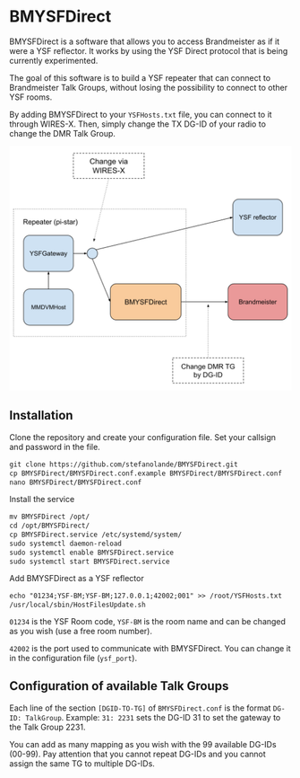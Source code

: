 # BMYSFDirect

BMYSFDirect is a software that allows you to access Brandmeister as if it were a YSF reflector.
It works by using the YSF Direct protocol that is being currently experimented.

The goal of this software is to build a YSF repeater that can connect to Brandmeister Talk Groups, 
without losing the possibility to connect to other YSF rooms.

By adding BMYSFDirect to your `YSFHosts.txt` file, you can connect to it through WIRES-X.
Then, simply change the TX DG-ID of your radio to change the DMR Talk Group.

![Network diagram](./images/diagram.svg)


## Installation

Clone the repository and create your configuration file. Set your callsign and password in the file.

```
git clone https://github.com/stefanolande/BMYSFDirect.git
cp BMYSFDirect/BMYSFDirect.conf.example BMYSFDirect/BMYSFDirect.conf
nano BMYSFDirect/BMYSFDirect.conf
```

Install the service 

```
mv BMYSFDirect /opt/
cd /opt/BMYSFDirect/
cp BMYSFDirect.service /etc/systemd/system/
sudo systemctl daemon-reload
sudo systemctl enable BMYSFDirect.service
sudo systemctl start BMYSFDirect.service
```

Add BMYSFDirect as a YSF reflector

```
echo "01234;YSF-BM;YSF-BM;127.0.0.1;42002;001" >> /root/YSFHosts.txt
/usr/local/sbin/HostFilesUpdate.sh
```

`01234` is the YSF Room code, `YSF-BM` is the room name and can be changed as you wish (use a free room number).

`42002` is the port used to communicate with BMYSFDirect. You can change it in the configuration file (`ysf_port`).

## Configuration of available Talk Groups

Each line of  the section `[DGID-TO-TG]` of `BMYSFDirect.conf` is the format `DG-ID: TalkGroup`.
Example: `31: 2231` sets the DG-ID 31 to set the gateway to the Talk Group 2231.

You can add as many mapping as you wish with the 99 available DG-IDs (00-99). 
Pay attention that you cannot repeat DG-IDs and you cannot assign the same TG to multiple DG-IDs.
